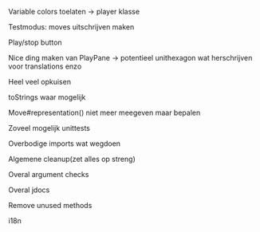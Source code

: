 Variable colors toelaten -> player klasse

Testmodus: moves uitschrijven maken

Play/stop button

Nice ding maken van PlayPane
-> potentieel unithexagon wat herschrijven voor translations enzo

Heel veel opkuisen

toStrings waar mogelijk

Move#representation() niet meer meegeven maar bepalen

Zoveel mogelijk unittests

Overbodige imports wat wegdoen

Algemene cleanup(zet alles op streng)

Overal argument checks

Overal jdocs

Remove unused methods

i18n
